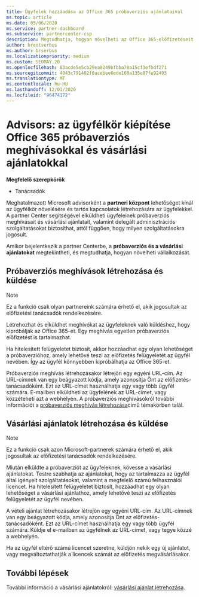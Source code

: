 ```yaml
---
title: Ügyfelek hozzáadása az Office 365 próbaverziós ajánlataival
ms.topic: article
ms.date: 05/06/2020
ms.service: partner-dashboard
ms.subservice: partnercenter-csp
description: Megtudhatja, hogyan növelheti az Office 365-előfizetéseit a Microsoft Advisors szolgáltatásban. Office 365 próbaverziós meghívókat és vásárlási ajánlatokat hozhat létre és küldhet az ügyfeleknek.
author: brentserbus
ms.author: brserbus
ms.localizationpriority: medium
ms.custom: SEOMAY.20
ms.openlocfilehash: 83acde5e5cb29ea8249bfbba78a15cf3efbdf271
ms.sourcegitcommit: 4043c791402f0acebee6ede160a135e87fe92493
ms.translationtype: MT
ms.contentlocale: hu-HU
ms.lasthandoff: 12/01/2020
ms.locfileid: "96474172"
---
```

# <a name="advisors-build-your-client-base-with-office-365-trial-invitations-and-purchase-offers"></a>Advisors: az ügyfélkör kiépítése Office 365 próbaverziós meghívásokkal és vásárlási ajánlatokkal


**Megfelelő szerepkörök**

- Tanácsadók


Meghatalmazott Microsoft advisorként a **partneri központ** lehetőséget kínál az ügyfélkör növelésére és tartós kapcsolatok létrehozására az ügyfelekkel. A partner Center segítségével elküldheti ügyfeleinek próbaverziós meghívásait és vásárlási ajánlatait, valamint delegált adminisztrációs szolgáltatásokat biztosíthat, attól függően, hogy milyen szolgáltatásokra jogosult.

Amikor bejelentkezik a partner Centerbe, a **próbaverziós és a vásárlási ajánlatokat** megtekintheti, és megtudhatja, hogyan növelheti vállalkozását.

## <a name="create-and-send-trial-invitations"></a>Próbaverziós meghívások létrehozása és küldése

> [!NOTE]
> Ez a funkció csak olyan partnereink számára érhető el, akik jogosultak az előfizetési tanácsadók rendelkezésére.

Létrehozhat és elküldhet meghívókat az ügyfeleknek való küldéshez, hogy kipróbálják az Office 365-et. Egy meghívás egyetlen próbaverziós előfizetést is tartalmazhat.

Ha hitelesített felügyeletet biztosít, akkor hozzáadhat egy olyan lehetőséget a próbaverzióhoz, amely lehetővé teszi az előfizetés felügyeletét az ügyfél nevében. Így az ügyfél könnyebben kipróbálhatja az Office 365-et.

Próbaverziós meghívás létrehozásakor létrejön egy egyéni URL-cím. Az URL-címnek van egy beágyazott kódja, amely azonosítja Önt az előfizetés-tanácsadóként. Ezt az URL-címet használhatja egy vagy több ügyfél számára. E-mailben elküldheti az ügyfelének az URL-címet, vagy közzéteheti azt a webhelyén.
A próbaverziós meghívásokról további információt a [próbaverziós meghívás létrehozása](advisors-create-a-trial-invitation.md)című témakörben talál.

## <a name="create-and-send-purchase-offers"></a>Vásárlási ajánlatok létrehozása és küldése

> [!NOTE]
> Ez a funkció csak azon Microsoft-partnerek számára érhető el, akik jogosultak az előfizetési tanácsadók rendelkezésére.

Miután elküldte a próbaverziót az ügyfeleknek, kövesse a vásárlási ajánlatokat. Testre szabhatja az ajánlatokat, hogy az tartalmazza az ügyfél által igényelt szolgáltatásokat, valamint a megfelelő számú felhasználói licencet. Ha hitelesített felügyeletet biztosít, hozzáadhat egy olyan lehetőséget a vásárlási ajánlathoz, amely lehetővé teszi az előfizetés felügyeletét az ügyfél nevében.

A vételi ajánlat létrehozásakor létrejön egy egyéni URL-cím. Az URL-címnek van egy beágyazott kódja, amely azonosítja Önt az előfizetés-tanácsadóként. Ezt az URL-címet használhatja egy vagy több ügyfél számára. Küldje el e-mailben az ügyfélnek az URL-címet, vagy tegye közzé a webhelyén.

Ha az ügyfél eltérő számú licencet szeretne, küldjön nekik egy új ajánlatot, vagy megváltoztathatják a licencek számát az előfizetés megvásárlásakor.

## <a name="next-steps"></a>További lépések

További információ a vásárlási ajánlatokról: [vásárlási ajánlat létrehozása](advisor-create-a-purchase-offer.md).
